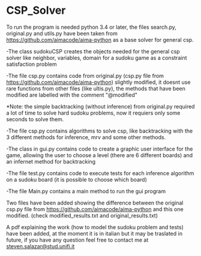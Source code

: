 # CSP_Solver
To run the program is needed python 3.4 or later, the files search.py, original.py and utils.py have been taken from
https://github.com/aimacode/aima-python as a base solver for general csp.

-The class sudokuCSP creates the objects needed for the general csp solver like neighbor, variables, domain for a sudoku game as a constraint satisfaction problem

-The file csp.py contains code from original.py (csp.py file from https://github.com/aimacode/aima-python) slightly modified, it doesnt use rare functions from other files (like ultis.py), the methods that have been modified are labelled with the comment "@modified"

*Note: the simple backtracking (without inference) from original.py required a lot of time to solve hard sudoku problems, now it requiers only some seconds to solve them.

-The file csp.py contains algorithms to solve csp, like backtracking with the 3 different methods for inference, mrv and some other methods.

-The class in gui.py contains code to create a graphic user interface for the game, allowing the user to choose a level (there are 6 different boards) and an infernet method for backtracking

-The file test.py contains code to execute tests for each inference algorithm on a sudoku board (it is possible to choose which board)

-The file Main.py contains a main method to run the gui program



Two files have been added showing the difference between the original csp.py file from https://github.com/aimacode/aima-python and this one modified. (check modified_results.txt and original_results.txt)

A pdf explaining the work (how to model the sudoku problem and tests) have been added, at the moment it is in italian but it may be traslated in future, if you have any question feel free to contact me at steven.salazar@stud.unifi.it 
